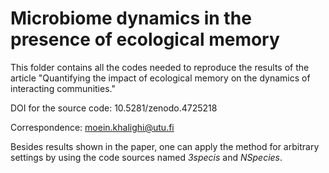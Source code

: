 # Microbiome dynamics in the presence of ecological memory
This folder contains all the codes needed to reproduce the results of the article "Quantifying the impact of ecological memory on the dynamics of
interacting communities."

DOI for the source code: 10.5281/zenodo.4725218

Correspondence: moein.khalighi@utu.fi

Besides results shown in the paper, one can apply the method for arbitrary settings by using the code sources named *3specis* and *NSpecies*. 

 
